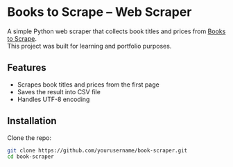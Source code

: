 # Books to Scrape – Web Scraper

A simple Python web scraper that collects book titles and prices from [Books to Scrape](https://books.toscrape.com/).  
This project was built for learning and portfolio purposes.

## Features
- Scrapes book titles and prices from the first page
- Saves the result into CSV file
- Handles UTF-8 encoding

## Installation
Clone the repo:
```bash
git clone https://github.com/yourusername/book-scraper.git
cd book-scraper

